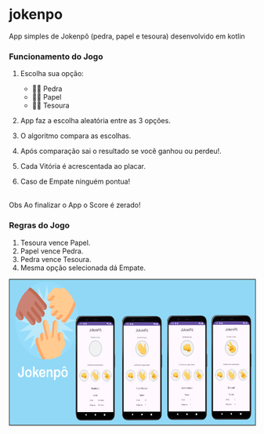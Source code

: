 # jokenpo
App simples de Jokenpô (pedra, papel e tesoura) desenvolvido em kotlin 


### Funcionamento  do Jogo
1. Escolha sua opção:
   *    ✊🏻 Pedra
   *    🤚🏻 Papel
   *    ✌🏻 Tesoura

2. App faz a escolha aleatória entre as 3 opções.
3. O algoritmo compara as escolhas.
4. Após comparação sai o resultado se você ganhou ou perdeu!.
5. Cada Vitória é acrescentada ao placar.
6. Caso de Empate ninguém pontua!

<br/>    
Obs Ao finalizar o App o Score é zerado!
<br/>

### Regras do Jogo
1. Tesoura vence Papel.
2. Papel vence Pedra.
3. Pedra vence Tesoura.
4. Mesma opção selecionada dá Empate.

<img src="/banner-jokenPo.png" height="300"/>


